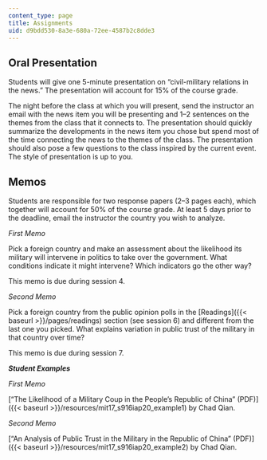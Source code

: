 ```yaml
---
content_type: page
title: Assignments
uid: d9bdd530-8a3e-680a-72ee-4587b2c8dde3
---
```


Oral Presentation 
------------------

Students will give one 5-minute presentation on “civil-military relations in the news.” The presentation will account for 15% of the course grade.

The night before the class at which you will present, send the instructor an email with the news item you will be presenting and 1–2 sentences on the themes from the class that it connects to. The presentation should quickly summarize the developments in the news item you chose but spend most of the time connecting the news to the themes of the class. The presentation should also pose a few questions to the class inspired by the current event. The style of presentation is up to you.

Memos
-----

Students are responsible for two response papers (2–3 pages each), which together will account for 50% of the course grade. At least 5 days prior to the deadline, email the instructor the country you wish to analyze.

_First Memo_

Pick a foreign country and make an assessment about the likelihood its military will intervene in politics to take over the government. What conditions indicate it might intervene? Which indicators go the other way?

This memo is due during session 4.

_Second Memo_

Pick a foreign country from the public opinion polls in the [Readings]({{< baseurl >}}/pages/readings) section (see session 6) and different from the last one you picked. What explains variation in public trust of the military in that country over time? 

This memo is due during session 7.

**_Student Examples_**

_First Memo_

[“The Likelihood of a Military Coup in the People’s Republic of China” (PDF)]({{< baseurl >}}/resources/mit17_s916iap20_example1) by Chad Qian.

_Second Memo_

[“An Analysis of Public Trust in the Military in the Republic of China” (PDF)]({{< baseurl >}}/resources/mit17_s916iap20_example2) by Chad Qian.